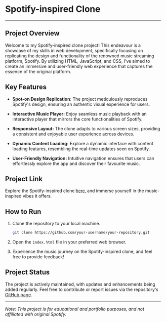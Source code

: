 
# Spotify-inspired Clone

---

## Project Overview

Welcome to my Spotify-inspired clone project! This endeavour is a showcase of my skills in web development, specifically focusing on replicating the design and functionality of the renowned music streaming platform, Spotify. By utilizing HTML, JavaScript, and CSS, I've aimed to create an immersive and user-friendly web experience that captures the essence of the original platform.

## Key Features

- **Spot-on Design Replication:** The project meticulously reproduces Spotify's design, ensuring an authentic visual experience for users.

- **Interactive Music Player:** Enjoy seamless music playback with an interactive player that mirrors the core functionalities of Spotify.

- **Responsive Layout:** The clone adapts to various screen sizes, providing a consistent and enjoyable user experience across devices.

- **Dynamic Content Loading:** Explore a dynamic interface with content loading features, resembling the real-time updates seen on Spotify.

- **User-Friendly Navigation:** Intuitive navigation ensures that users can effortlessly explore the app and discover their favourite music.

## Project Link

Explore the Spotify-inspired clone [here](https://tranquil-quokka-40adf1.netlify.app/), and immerse yourself in the music-inspired vibes it offers.

## How to Run

1. Clone the repository to your local machine.

    ```bash
    git clone https://github.com/your-username/your-repository.git
    ```

2. Open the `index.html` file in your preferred web browser.

3. Experience the music journey on the Spotify-inspired clone, and feel free to provide feedback!

## Project Status

The project is actively maintained, with updates and enhancements being added regularly. Feel free to contribute or report issues via the repository's [GitHub page](https://github.com/your-username/your-repository).

---

*Note: This project is for educational and portfolio purposes, and not affiliated with  original Spotify.*

